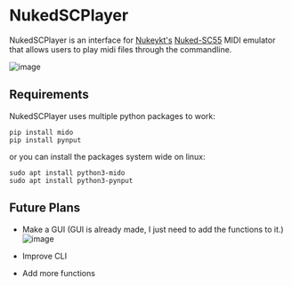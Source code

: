 # NukedSCPlayer
NukedSCPlayer is an interface for [Nukeykt's](https://github.com/nukeykt) [Nuked-SC55](https://github.com/nukeykt/Nuked-SC55) MIDI emulator that allows users to play midi files through the commandline.

![image](https://github.com/user-attachments/assets/ea1584b7-88d6-4e3e-8e4d-5eb26b0c05eb)

## Requirements
NukedSCPlayer uses multiple python packages to work:

```
pip install mido
pip install pynput
```
or you can install the packages system wide on linux:
```
sudo apt install python3-mido
sudo apt install python3-pynput
```

## Future Plans
- Make a GUI (GUI is already made, I just need to add the functions to it.)
![image](https://github.com/user-attachments/assets/97bc5e84-e25a-4d56-a93c-d91f335cd61c)

- Improve CLI
- Add more functions
